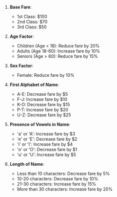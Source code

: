 1. **Base Fare**:
   - 1st Class: $100
   - 2nd Class: $70
   - 3rd Class: $50

2. **Age Factor**:
   - Children (Age < 18): Reduce fare by 20%
   - Adults (Age 18-60): Increase fare by 10%
   - Seniors (Age > 60): Reduce fare by 15%

3. **Sex Factor**:
   - Female: Reduce fare by 10%

4. **First Alphabet of Name**:
   - A-E: Decrease fare by $5
   - F-J: Increase fare by $10
   - K-O: Decrease fare by $15
   - P-T: Increase fare by $20
   - U-Z: Decrease fare by $25

5. **Presence of Vowels in Name**:
   - 'a' or 'A': Increase fare by $3
   - 'e' or 'E': Decrease fare by $2
   - 'i' or 'I': Increase fare by $4
   - 'o' or 'O': Decrease fare by $1
   - 'u' or 'U': Increase fare by $5

6. **Length of Name**:
   - Less than 10 characters: Decrease fare by 5%
   - 10-20 characters: Decrease fare by 10%
   - 21-30 characters: Increase fare by 15%
   - More than 30 characters: Increase fare by 20%

